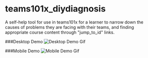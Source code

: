 # teams101x_diydiagnosis
A self-help tool for use in teams101x for a learner to narrow down the causes of problems they are facing with their teams, and finding appropriate course content through "jump_to_id" links.

###Desktop Demo 
![Desktop Demo Gif](https://tools.ceit.uq.edu.au/github_gifs/DIY_diagnosis_tool/teams101x_diy_diagnosis_demo1.gif)

###Mobile Demo
![Mobile Demo Gif](https://tools.ceit.uq.edu.au/github_gifs/DIY_diagnosis_tool/teams101x_diy_diagnosis_demo2.gif)

